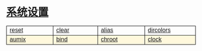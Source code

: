 # [系统设置](/linuxcommand/system_settings/index)

<style type="text/css">
#customers{
	font-family:"Trebuchet MS", Arial, Helvetica, sans-serif;
	border: 1;
	width: 100%;
	border-collapse:collapse; 
}
#customers td, #customers th{
	width: 220;
	font-size:1em;
	border:1px solid #000000;
}

#customers tr.alt td{
	color:#000000;
	background-color:#FFF8DC;
}
</style>
<table  id="customers">
<tr>
	<td width="220"><a href="/#/linuxcommand/system_settings/reset">reset</a></td>
	<td width="220"><a href="/#/linuxcommand/system_settings/clear">clear</a></td>
	<td width="220"><a href="/#/linuxcommand/system_settings/alias">alias</a></td>
	<td width="220"><a href="/#/linuxcommand/system_settings/dircolors">dircolors</a></td>
</tr>
<tr class="alt">
	<td><a href="/#/linuxcommand/system_settings/aumix">aumix</a></td>
	<td><a href="/#/linuxcommand/system_settings/bind">bind</a></td>
	<td><a href="/#/linuxcommand/system_settings/chroot">chroot</a></td>
	<td><a href="/#/linuxcommand/system_settings/clock">clock</a></td>
</tr>
</table>
